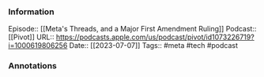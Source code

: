 ### Information

Episode:: [[Meta's Threads, and a Major First Amendment Ruling]]
Podcast:: [[Pivot]]
URL:: https://podcasts.apple.com/us/podcast/pivot/id1073226719?i=1000619806256
Date:: [[2023-07-07]]
Tags:: #meta #tech 
#podcast


### Annotations


